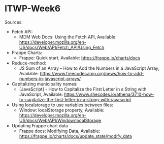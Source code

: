 # ITWP-Week6

Sources: 
- Fetch API: 
  * MDM Web Docs: Using the Fetch API,
    Available: https://developer.mozilla.org/en-US/docs/Web/API/Fetch_API/Using_Fetch
- Frappe Charts: 
  * Frappe: Quick start,
    Available: https://frappe.io/charts/docs
- Reduce-method: 
  * JS Sum of an Array – How to Add the Numbers in a JavaScript Array,
    Available: https://www.freecodecamp.org/news/how-to-add-numbers-in-javascript-arrays/
- Capitalizing municipality names: 
  * [JavaScript] - How to Capitalize the First Letter in a String with JavaScript,
    Available: https://www.shecodes.io/athena/3710-how-to-capitalize-the-first-letter-in-a-string-with-javascript
- Using localstorage to use variables between files: 
  * Window: localStorage property,
    Available: https://developer.mozilla.org/en-US/docs/Web/API/Window/localStorage
- Updating Frappe chart data
  * Frappe docs: Modifying Data, 
    Available: https://frappe.io/charts/docs/update_state/modify_data